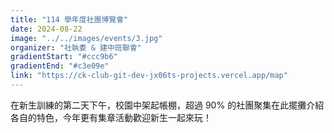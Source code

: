 ```yaml
---
title: "114 學年度社團博覽會"
date: 2024-08-22
image: "../../images/events/3.jpg"
organizer: "社執委 & 建中班聯會"
gradientStart: "#ccc9b6"
gradientEnd: "#c3e09e"
link: "https://ck-club-git-dev-jx06ts-projects.vercel.app/map"
---
```


在新生訓練的第二天下午，校園中架起帳棚，超過 90% 的社團聚集在此擺攤介紹各自的特色，今年更有集章活動歡迎新生一起來玩！
